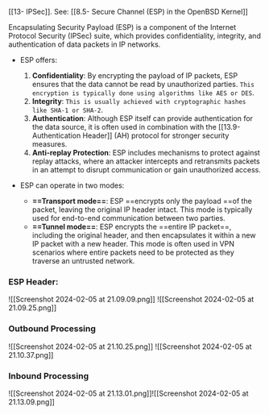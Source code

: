 [[13- IPSec]].
See:  [[8.5- Secure Channel (ESP) in the OpenBSD Kernel]]

Encapsulating Security Payload (ESP) is a component of the Internet Protocol Security (IPSec) suite, which provides confidentiality, integrity, and authentication of data packets in IP networks.

- ESP offers:
	1. **Confidentiality**: By encrypting the payload of IP packets, ESP ensures that the data cannot be read by unauthorized parties. 
	   `This encryption is typically done using algorithms like AES or DES`.
	2. **Integrity**:  `This is usually achieved with cryptographic hashes like SHA-1 or SHA-2`.
	4. **Authentication**: Although ESP itself can provide authentication for the data source, it is often used in combination with the [[13.9- Authentication Header]] (AH) protocol for stronger security measures.
	5. **Anti-replay Protection**: ESP includes mechanisms to protect against replay attacks, where an attacker intercepts and retransmits packets in an attempt to disrupt communication or gain unauthorized access.

- ESP can operate in two modes:
	- **==Transport mode==**: ESP ==encrypts only the payload ==of the packet, leaving the original IP header intact. This mode is typically used for end-to-end communication between two parties.
	- **==Tunnel mode==**: ESP encrypts the ==entire IP packet==, including the original header, and then encapsulates it within a new IP packet with a new header. This mode is often used in VPN scenarios where entire packets need to be protected as they traverse an untrusted network.

### ESP Header:

![[Screenshot 2024-02-05 at 21.09.09.png]] ![[Screenshot 2024-02-05 at 21.09.25.png]]

### Outbound Processing

![[Screenshot 2024-02-05 at 21.10.25.png]] ![[Screenshot 2024-02-05 at 21.10.37.png]]


### Inbound Processing

![[Screenshot 2024-02-05 at 21.13.01.png]]![[Screenshot 2024-02-05 at 21.13.09.png]]